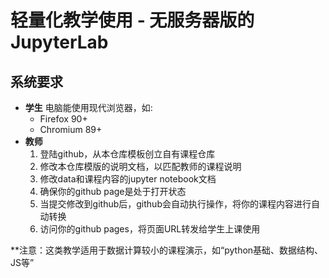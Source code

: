 # 轻量化教学使用 - 无服务器版的JupyterLab


## 系统要求

- **学生**
    电脑能使用现代浏览器，如:
    - Firefox 90+
    - Chromium 89+
- **教师**
    1. 登陆github，从本仓库模板创立自有课程仓库
    2. 修改本仓库模版的说明文档，以匹配教师的课程说明
    2. 修改data和课程内容的jupyter notebook文档
    4. 确保你的github page是处于打开状态
    4. 当提交修改到github后，github会自动执行操作，将你的课程内容进行自动转换
    5. 访问你的github pages，将页面URL转发给学生上课使用

**注意：这类教学适用于数据计算较小的课程演示，如“python基础、数据结构、JS等”


